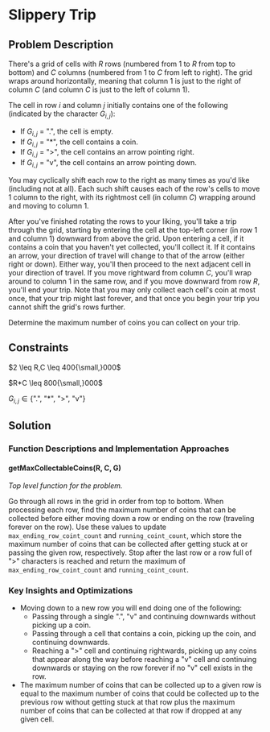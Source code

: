 # Slippery Trip

## Problem Description

There's a grid of cells with $R$ rows (numbered from $1$ to $R$ from top to bottom) and $C$ columns (numbered from $1$ to $C$ from left to right). The grid wraps around horizontally, meaning that column $1$ is just to the right of column $C$ (and column $C$ is just to the left of column $1$).

The cell in row $i$ and column $j$ initially contains one of the following (indicated by the character $G_{i,j}$):
- If $G_{i,j}$ = "$.$", the cell is empty.
- If $G_{i,j}$ = "$*$", the cell contains a coin.
- If $G_{i,j}$ = ">", the cell contains an arrow pointing right.
- If $G_{i,j}$ = "v", the cell contains an arrow pointing down.

You may cyclically shift each row to the right as many times as you'd like (including not at all). Each such shift causes each of the row's cells to move $1$ column to the right, with its rightmost cell (in column $C$) wrapping around and moving to column $1$.

After you've finished rotating the rows to your liking, you'll take a trip through the grid, starting by entering the cell at the top-left corner (in row $1$ and column $1$) downward from above the grid. Upon entering a cell, if it contains a coin that you haven't yet collected, you'll collect it. If it contains an arrow, your direction of travel will change to that of the arrow (either right or down). Either way, you'll then proceed to the next adjacent cell in your direction of travel. If you move rightward from column $C$, you'll wrap around to column $1$ in the same row, and if you move downward from row $R$, you'll end your trip. Note that you may only collect each cell's coin at most once, that your trip might last forever, and that once you begin your trip you cannot shift the grid's rows further.

Determine the maximum number of coins you can collect on your trip.

## Constraints

$2 \leq R,C \leq 400{\small,}000$

$R*C \leq 800{\small,}000$

$G_{i,j} \in \{\text{".", "*", ">", "v"}\}$

## Solution

### Function Descriptions and Implementation Approaches

#### getMaxCollectableCoins(R, C, G)

*Top level function for the problem.*

Go through all rows in the grid in order from top to bottom. When processing each row, find the maximum number of coins that can be collected before either moving down a row or ending on the row (traveling forever on the row). Use these values to update ```max_ending_row_coint_count``` and ```running_coint_count```, which store the maximum number of coins that can be collected after getting stuck at or passing the given row, respectively. Stop after the last row or a row full of ">" characters is reached and return the maximum of ```max_ending_row_coint_count``` and ```running_coint_count```.

### Key Insights and Optimizations

- Moving down to a new row you will end doing one of the following:
    - Passing through a single ".", "v" and continuing downwards without picking up a coin.
    - Passing through a cell that contains a coin, picking up the coin, and continuing downwards.
    - Reaching a ">" cell and continuing rightwards, picking up any coins that appear along the way before reaching a "v" cell and continuing downwards or staying on the row forever if no "v" cell exists in the row. 
- The maximum number of coins that can be collected up to a given row is equal to the maximum number of coins that could be collected up to the previous row without getting stuck at that row plus the maximum number of coins that can be collected at that row if dropped at any given cell.